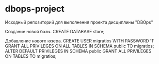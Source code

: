 # dbops-project
Исходный репозиторий для выполнения проекта дисциплины "DBOps"

Создание новой базы.
CREATE DATABASE store;

Добавление нового юзера.
CREATE USER migratios WITH PASSWORD '1' 
GRANT ALL PRIVILEGES ON ALL TABLES IN SCHEMA public TO migratios;
ALTER DEFAULT PRIVILEGES IN SCHEMA public GRANT ALL PRIVILEGES ON TABLES TO migratios;
